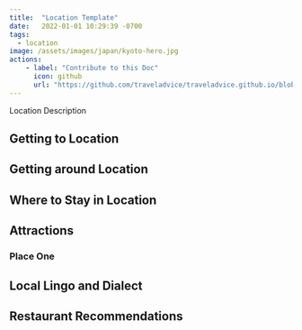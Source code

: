 ```yaml
---
title:  "Location Template"
date:   2022-01-01 10:29:39 -0700
tags: 
  - location
image: /assets/images/japan/kyoto-hero.jpg
actions:
    - label: "Contribute to this Doc"
      icon: github
      url: "https://github.com/traveladvice/traveladvice.github.io/blob/master/_posts/2020-01-01-location-template.markdown"
---
```


Location Description

## Getting to Location

## Getting around Location

## Where to Stay in Location

## Attractions

### Place One

## Local Lingo and Dialect

## Restaurant Recommendations


